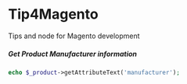 # Tip4Magento
Tips and node for Magento development

##### Get Product Manufacturer information
```php
echo $_product->getAttributeText('manufacturer');
```

